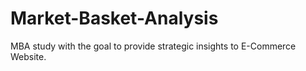 # Market-Basket-Analysis
MBA study with the goal to provide strategic insights to E-Commerce Website.
